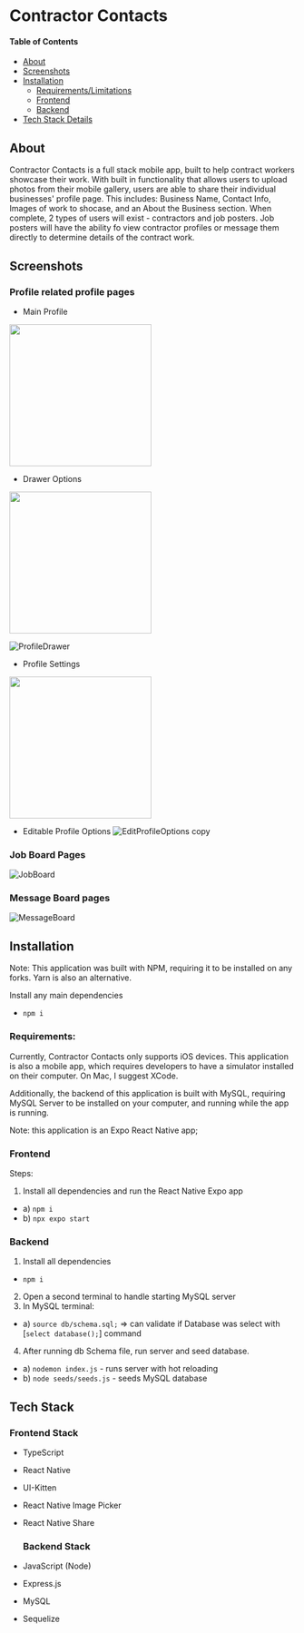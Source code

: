 # Contractor Contacts

#### Table of Contents

- [About](#About)
- [Screenshots](#Screenshots)
- [Installation](#About)
  - [Requirements/Limitations](#Requirements)
  - [Frontend](#Frontend)
  - [Backend](#Backend)
- [Tech Stack Details](#About)

## About

Contractor Contacts is a full stack mobile app, built to help contract workers showcase their work. With built in functionality that allows users to upload photos from their mobile gallery, users are able to share their individual businesses' profile page. This includes: Business Name, Contact Info, Images of work to shocase, and an About the Business section. When complete, 2 types of users will exist - contractors and job posters. Job posters will have the ability fo view contractor profiles or message them directly to determine details of the contract work.





## Screenshots



### Profile related profile pages 
- Main Profile
<img src="https://github.com/bdejene19/GetTradedReactNative/assets/67334768/3f381298-f338-430c-8622-29b4b8ef7337" width="250"/>

- Drawer Options
<img src="https://github.com/bdejene19/GetTradedReactNative/assets/67334768/3f381298-f338-430c-8622-29b4b8ef7337" width="250"/>

![ProfileDrawer](https://github.com/bdejene19/GetTradedReactNative/assets/67334768/8526f3d6-7975-44ab-8a30-25af5c324680)

- Profile Settings
<img src="https://github.com/bdejene19/GetTradedReactNative/assets/67334768/3f381298-f338-430c-8622-29b4b8ef7337" width="250"/>

- Editable Profile Options
![EditProfileOptions copy](https://github.com/bdejene19/GetTradedReactNative/assets/67334768/5d333c33-a7fe-4ade-8d5b-b5fe593af024)

### Job Board Pages
![JobBoard](https://github.com/bdejene19/GetTradedReactNative/assets/67334768/85d1b608-18dc-4920-83ff-a05694c48e97)

### Message Board pages
![MessageBoard](https://github.com/bdejene19/GetTradedReactNative/assets/67334768/88d09b81-ab3a-4fb7-afa2-35d046f6b73b)




## Installation

Note: This application was built with NPM, requiring it to be installed on any forks. Yarn is also an alternative.

Install any main dependencies

- `npm i`

### Requirements:
Currently, Contractor Contacts only supports iOS devices. This application is also a mobile app, which requires developers to have a simulator installed on their computer. On Mac, I suggest XCode.

Additionally, the backend of this application is built with MySQL, requiring MySQL Server to be installed on your computer, and running while the app is running.

Note: this application is an Expo React Native app;

### Frontend

Steps:

1. Install all dependencies and run the React Native Expo app

- a) `npm i`
- b) `npx expo start`

### Backend

1. Install all dependencies

- `npm i`

2. Open a second terminal to handle starting MySQL server
3. In MySQL terminal:

- a) `source db/schema.sql;` => can validate if Database was select with [`select database();`] command

4. After running db Schema file, run server and seed database.

- a) `nodemon index.js` - runs server with hot reloading
- b) `node seeds/seeds.js` - seeds MySQL database

## Tech Stack

### Frontend Stack

- TypeScript
- React Native
- UI-Kitten
- React Native Image Picker
- React Native Share

  ### Backend Stack

- JavaScript (Node)
- Express.js
- MySQL
- Sequelize
